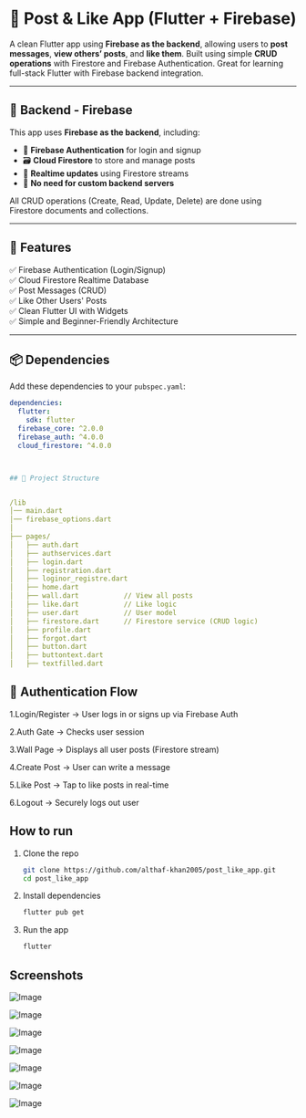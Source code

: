 # 💬 Post & Like App (Flutter + Firebase)

A clean Flutter app using **Firebase as the backend**, allowing users to **post messages**, **view others’ posts**, and **like them**. Built using simple **CRUD operations** with Firestore and Firebase Authentication. Great for learning full-stack Flutter with Firebase backend integration.

---

## 🧠 Backend - Firebase

This app uses **Firebase as the backend**, including:

- 🔐 **Firebase Authentication** for login and signup
- 🗃️ **Cloud Firestore** to store and manage posts
- 💾 **Realtime updates** using Firestore streams
- 📡 **No need for custom backend servers**

All CRUD operations (Create, Read, Update, Delete) are done using Firestore documents and collections.

---

## 🚀 Features

✅ Firebase Authentication (Login/Signup)  
✅ Cloud Firestore Realtime Database  
✅ Post Messages (CRUD)  
✅ Like Other Users' Posts  
✅ Clean Flutter UI with Widgets  
✅ Simple and Beginner-Friendly Architecture  

---

## 📦 Dependencies

Add these dependencies to your `pubspec.yaml`:

```yaml
dependencies:
  flutter:
    sdk: flutter
  firebase_core: ^2.0.0
  firebase_auth: ^4.0.0
  cloud_firestore: ^4.0.0



## 📁 Project Structure


/lib
│── main.dart
│── firebase_options.dart
│
├── pages/
│   ├── auth.dart
│   ├── authservices.dart
│   ├── login.dart
│   ├── registration.dart
│   ├── loginor_registre.dart
│   ├── home.dart
│   ├── wall.dart           // View all posts
│   ├── like.dart           // Like logic
│   ├── user.dart           // User model
│   ├── firestore.dart      // Firestore service (CRUD logic)
│   ├── profile.dart
│   ├── forgot.dart
│   ├── button.dart
│   ├── buttontext.dart
│   ├── textfilled.dart

```

## 🔐 Authentication Flow

1.Login/Register → User logs in or signs up via Firebase Auth

2.Auth Gate → Checks user session

3.Wall Page → Displays all user posts (Firestore stream)

4.Create Post → User can write a message

5.Like Post → Tap to like posts in real-time

6.Logout → Securely logs out user


## How to run 

1. Clone the repo  
   ```sh
   git clone https://github.com/althaf-khan2005/post_like_app.git
   cd post_like_app

   ```
2. Install dependencies  
   ```sh
   flutter pub get
   ```
3. Run the app  
   ```sh
   flutter 

## Screenshots 

![Image](https://github.com/user-attachments/assets/df4997b2-2708-4c4c-af77-59d6a415bb2c)

![Image](https://github.com/user-attachments/assets/b053e0f3-801f-4d61-9da6-29727c4c7060)

![Image](https://github.com/user-attachments/assets/bdad3f18-4f72-4d2c-834f-472499b6e4c6)


![Image](https://github.com/user-attachments/assets/0544cb22-8738-4ab5-8460-1a872dfcda02)

![Image](https://github.com/user-attachments/assets/c00ac8a4-b85a-4495-a89c-2fb15a2e2c08)

![Image](https://github.com/user-attachments/assets/99ee56be-d20e-4412-b57d-66470bba972e)

![Image](https://github.com/user-attachments/assets/94b31baf-31f8-4c66-ac88-bf4c22ea3ef3)




